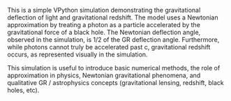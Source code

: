 This is a simple VPython simulation demonstrating the gravitational deflection of light and gravitational redshift. The model uses a Newtonian approximation by treating a photon as a particle accelerated by the gravitational force of a black hole. The Newtonian deflection angle, observed in the simulation, is 1/2 of the GR deflection angle. Furthermore, while photons cannot truly be accelerated past c, gravitational redshift occurs, as represented visually in the simulation.

This simulation is useful to introduce basic numerical methods, the role of approximation in physics, Newtonian gravitational phenomena, and qualitative GR / astrophysics concepts (gravitational lensing, redshift, black holes, etc).
